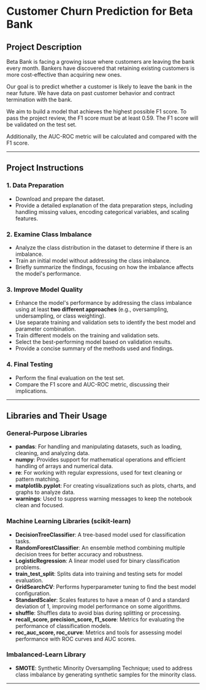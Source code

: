 # Customer Churn Prediction for Beta Bank


## Project Description

Beta Bank is facing a growing issue where customers are leaving the bank every month. Bankers have discovered that retaining existing customers is more cost-effective than acquiring new ones.

Our goal is to predict whether a customer is likely to leave the bank in the near future. We have data on past customer behavior and contract termination with the bank.

We aim to build a model that achieves the highest possible F1 score. To pass the project review, the F1 score must be at least 0.59. The F1 score will be validated on the test set.

Additionally, the AUC-ROC metric will be calculated and compared with the F1 score.

---

## Project Instructions

### 1. Data Preparation
- Download and prepare the dataset.
- Provide a detailed explanation of the data preparation steps, including handling missing values, encoding categorical variables, and scaling features.

### 2. Examine Class Imbalance
- Analyze the class distribution in the dataset to determine if there is an imbalance.
- Train an initial model without addressing the class imbalance.
- Briefly summarize the findings, focusing on how the imbalance affects the model's performance.

### 3. Improve Model Quality
- Enhance the model's performance by addressing the class imbalance using at least **two different approaches** (e.g., oversampling, undersampling, or class weighting).
- Use separate training and validation sets to identify the best model and parameter combination.
- Train different models on the training and validation sets.
- Select the best-performing model based on validation results.
- Provide a concise summary of the methods used and findings.

### 4. Final Testing
- Perform the final evaluation on the test set.
- Compare the F1 score and AUC-ROC metric, discussing their implications.

---


## Libraries and Their Usage

### General-Purpose Libraries
- **pandas**: For handling and manipulating datasets, such as loading, cleaning, and analyzing data.
- **numpy**: Provides support for mathematical operations and efficient handling of arrays and numerical data.
- **re**: For working with regular expressions, used for text cleaning or pattern matching.
- **matplotlib.pyplot**: For creating visualizations such as plots, charts, and graphs to analyze data.
- **warnings**: Used to suppress warning messages to keep the notebook clean and focused.

### Machine Learning Libraries (scikit-learn)
- **DecisionTreeClassifier**: A tree-based model used for classification tasks.
- **RandomForestClassifier**: An ensemble method combining multiple decision trees for better accuracy and robustness.
- **LogisticRegression**: A linear model used for binary classification problems.
- **train_test_split**: Splits data into training and testing sets for model evaluation.
- **GridSearchCV**: Performs hyperparameter tuning to find the best model configuration.
- **StandardScaler**: Scales features to have a mean of 0 and a standard deviation of 1, improving model performance on some algorithms.
- **shuffle**: Shuffles data to avoid bias during splitting or processing.
- **recall_score, precision_score, f1_score**: Metrics for evaluating the performance of classification models.
- **roc_auc_score, roc_curve**: Metrics and tools for assessing model performance with ROC curves and AUC scores.

### Imbalanced-Learn Library
- **SMOTE**: Synthetic Minority Oversampling Technique; used to address class imbalance by generating synthetic samples for the minority class.

---

